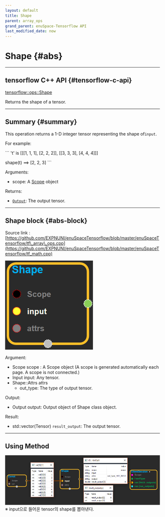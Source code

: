 ```yaml
--- 
layout: default 
title: Shape 
parent: array_ops 
grand_parent: enuSpace-Tensorflow API 
last_modified_date: now 
--- 
```


# Shape {#abs}

---

## tensorflow C++ API {#tensorflow-c-api}

[tensorflow::ops::Shape](https://www.tensorflow.org/api_docs/cc/class/tensorflow/ops/shape.html)

Returns the shape of a tensor.

---

## Summary {#summary}

This operation returns a 1-D integer tensor representing the shape of`input`.

For example:

\`\`\` 't' is \[\[\[1, 1, 1\], \[2, 2, 2\]\], \[\[3, 3, 3\], \[4, 4, 4\]\]\]

shape\(t\) ==&gt; \[2, 2, 3\] \`\`\`

Arguments:

* scope: A [Scope](https://www.tensorflow.org/api_docs/cc/class/tensorflow/scope.html#classtensorflow_1_1_scope) object

Returns:

* [`Output`](https://www.tensorflow.org/api_docs/cc/class/tensorflow/output.html#classtensorflow_1_1_output): The output tensor.

---

## Shape block {#abs-block}

Source link :[https://github.com/EXPNUNI/enuSpaceTensorflow/blob/master/enuSpaceTensorflow/tf\_array\_ops.cpp](https://github.com/EXPNUNI/enuSpaceTensorflow/blob/master/enuSpaceTensorflow/tf_math.cpp)

![](./assets/array_ops/shape1.png)

Argument:

* Scope scope : A Scope object \(A scope is generated automatically each page. A scope is not connected.\)
* Input input: Any tensor.
* Shape::Attrs attrs
  * out\_type: The type of output tensor.

Output:

* Output output: Output object of Shape class object.

Result:

* std::vector\(Tensor\) `result_output`: The output tensor.

---

## Using Method

![](./assets/array_ops/shape2.png)※ input으로 들어온 tensor의 shape를 뽑아낸다.

